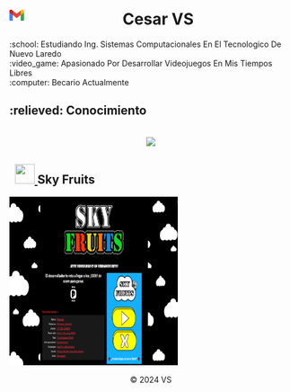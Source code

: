 
<h1 align="center">
    <a href="mailto:cesar8vs@gmail.com" >
    <img align="left" alt="ashu-guo | Gmail" width="26px" src="https://raw.githubusercontent.com/ashu-guo/ashu-guo/master/assets/gmail.svg" />
  </a> 
  Cesar VS
</h1>


<p>
  <span>:school:</span>
  Estudiando Ing. Sistemas Computacionales En El Tecnologico De Nuevo Laredo
  <br/>
  <span>:video_game:</span>
  Apasionado Por Desarrollar Videojuegos En Mis Tiempos Libres
  <br/>
  <span>:computer:</span>
  Becario Actualmente
</p>
<h2>
  <span>:relieved:</span>
  Conocimiento
</h2>
<p align="center">
  <br/>
  <a href="https://skillicons.dev">
    <img src="https://skillicons.dev/icons?i=java,cs,html,css,js,godot" />
  </a>
</p>

  
<h2>
  <a href="https://zizurs-games.itch.io/sky-fruits" style="margin-left: 10px;" target="_blank">
    <img src="https://img.icons8.com/?size=100&id=XrWrgAx9pAYM&format=png&color=000000" width="35" height="35" />
  </a>
    Sky Fruits
</h2>

<img src="/SkyFruits.png" width="300" height="300"/>

<div align="center">

  &copy; 2024 VS
</div>

